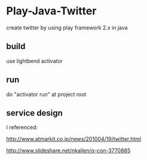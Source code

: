 # Play-Java-Twitter

create twitter by using play framework 2.x in java

## build 
use lightbend activator

## run 
do "activator run" at project root

## service design
I referenced:

http://www.atmarkit.co.jp/news/201004/19/twitter.html

http://www.slideshare.net/nkallen/q-con-3770885
